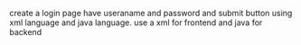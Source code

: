 create a login page have useraname and password and submit button using xml language and java language. 
use a xml for frontend and java for backend
